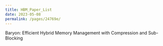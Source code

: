 ```yaml
---
title: HBM_Paper_List
date: 2023-05-08 
permalink: /pages/24769e/
---
```

Baryon: Efficient Hybrid Memory Management with Compression and Sub-Blocking
